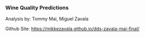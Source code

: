 ### Wine Quality Predictions

Analysis by: Tommy Mai, Miguel Zavala


Github Site: https://mikkezavala.github.io/dds-zavala-mai-final/